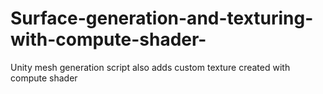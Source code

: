 # Surface-generation-and-texturing-with-compute-shader-
Unity mesh generation script also adds custom texture created with compute shader
